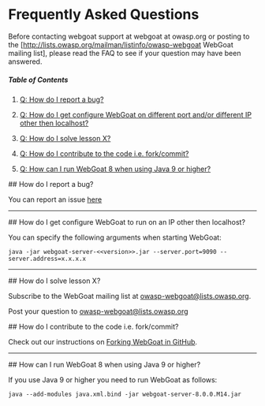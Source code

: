 # Frequently Asked Questions

Before contacting webgoat support at webgoat at owasp.org or posting to the [http://lists.owasp.org/mailman/listinfo/owasp-webgoat WebGoat mailing list], please read the FAQ to see if your question may have been answered.

##### Table of Contents

1. [Q: How do I report a bug?](#bug-report)

1. [Q: How do I get configure WebGoat on different port and/or different IP other then localhost?](#local-host-ip-config)

1. [Q: How do I solve lesson X?](#mailing-list)

1. [Q: How do I contribute to the code i.e. fork/commit?](#forking)

1. [Q: How can I run WebGoat 8 when using Java 9 or higher?](#java9)


<a name="bug-report"/>
##  How do I report a bug?

You can report an issue [here](https://github.com/WebGoat/WebGoat/issues)

***

<a name="local-host-ip-config"/>
## How do I get configure WebGoat to run on an IP other then localhost?

You can specify the following arguments when starting WebGoat:

```Shell
java -jar webgoat-server-<<version>>.jar --server.port=9090 --server.address=x.x.x.x
```

***

<a name="mailing-list"/>
## How do I solve lesson X?

Subscribe to the WebGoat mailing list at owasp-webgoat@lists.owasp.org.

Post your question to owasp-webgoat@lists.owasp.org

<a name="forking"/>
##  How do I contribute to the code i.e. fork/commit?

Check out our instructions on [Forking WebGoat in GitHub](https://github.com/WebGoat/WebGoat/wiki/Forking-WebGoat-in-GitHub).

***

<a name="java9"/>
## How can I run WebGoat 8 when using Java 9 or higher?

If you use Java 9 or higher you need to run WebGoat as follows:

```
java --add-modules java.xml.bind -jar webgoat-server-8.0.0.M14.jar
```